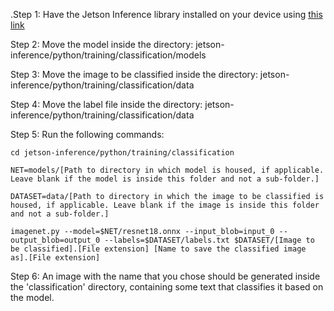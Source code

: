 .Step 1: Have the Jetson Inference library installed on your device using [this link](https://github.com/dusty-nv/jetson-inference)

Step 2: Move the model inside the directory: jetson-inference/python/training/classification/models

Step 3: Move the image to be classified inside the directory: jetson-inference/python/training/classification/data

Step 4: Move the label file inside the directory: jetson-inference/python/training/classification/data

Step 5: Run the following commands:

```
cd jetson-inference/python/training/classification

NET=models/[Path to directory in which model is housed, if applicable. Leave blank if the model is inside this folder and not a sub-folder.]

DATASET=data/[Path to directory in which the image to be classified is housed, if applicable. Leave blank if the image is inside this folder and not a sub-folder.]

imagenet.py --model=$NET/resnet18.onnx --input_blob=input_0 --output_blob=output_0 --labels=$DATASET/labels.txt $DATASET/[Image to be classified].[File extension] [Name to save the classified image as].[File extension]
```

Step 6: An image with the name that you chose should be generated inside the 'classification' directory, containing some text that classifies it based on the model.
